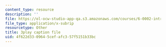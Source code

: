 ```yaml
---
content_type: resource
description: ''
file: https://ol-ocw-studio-app-qa.s3.amazonaws.com/courses/6-0002-introduction-to-computational-thinking-and-data-science-fall-2016/4f622d3309645cefafc357f5151b33bc_soZv_KKax3E.vtt
file_type: application/x-subrip
resourcetype: Other
title: 3play caption file
uid: 4f622d33-0964-5cef-afc3-57f5151b33bc
---
```

